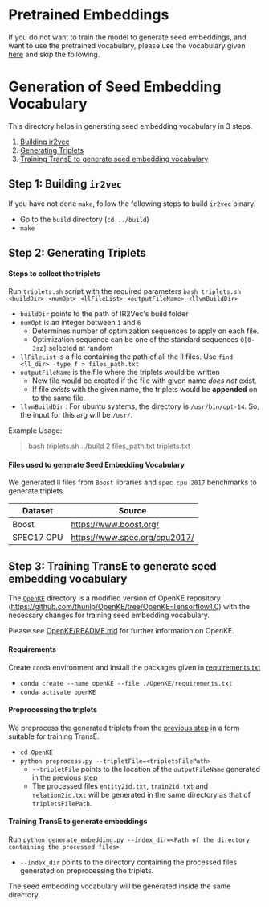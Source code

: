 # Pretrained Embeddings
If you do not want to train the model to generate seed embeddings, and want to use the pretrained vocabulary, please use the vocabulary given [here](../vocabulary) and skip the following.

# Generation of Seed Embedding Vocabulary
This directory helps in generating seed embedding vocabulary in 3 steps.
1. [Building ir2vec](#step-1-building-ir2vec)
2. [Generating Triplets](#step-2-generating-triplets)
3. [Training TransE to generate seed embedding vocabulary](#step-3-training-transe-to-generate-seed-embedding-vocabulary)

## Step 1: Building `ir2vec`
If you have not done `make`, follow the following steps to build `ir2vec` binary.
* Go to the `build` directory (`cd ../build`)
* `make`

## Step 2: Generating Triplets
#### Steps to collect the triplets
 Run `triplets.sh` script with the required parameters
`bash triplets.sh <buildDir> <numOpt> <llFileList> <outputFileName> <llvmBuildDir>`
* `buildDir` points to the path of IR2Vec's build folder
* `numOpt` is an integer between `1` and `6`
    * Determines number of optimization sequences to apply on each file.
    * Optimization sequence can be one of the standard sequences `O[0-3sz]` selected at random
* `llFileList` is a file containing the path of all the ll files. Use `find <ll_dir> -type f > files_path.txt`
* `outputFileName` is the file where the triplets would be written
    * New file would be created if the file with given name *does not* exist.
    * If file *exists* with the given name, the triplets would be **appended** on to the same file.
* `llvmBuildDir` : For ubuntu systems, the directory is `/usr/bin/opt-14`. So, the input for this arg will be `/usr/`.

Example Usage:
> bash triplets.sh ../build 2 files_path.txt triplets.txt

#### Files used to generate Seed Embedding Vocabulary
We generated ll files from `Boost` libraries and `spec cpu 2017` benchmarks to generate triplets.

Dataset | Source
------------ | -------------
Boost | https://www.boost.org/
SPEC17 CPU | https://www.spec.org/cpu2017/

## Step 3: Training TransE to generate seed embedding vocabulary
The [`OpenKE`](./OpenKE) directory is a modified version of OpenKE repository (https://github.com/thunlp/OpenKE/tree/OpenKE-Tensorflow1.0) with the necessary changes for training seed embedding vocabulary.

Please see [OpenKE/README.md](./OpenKE/README.md) for further information on OpenKE.

#### Requirements
Create `conda` environment and install the packages given in [requirements.txt](./OpenKE/requirements.txt)
* `conda create --name openKE --file ./OpenKE/requirements.txt`
* `conda activate openKE`

#### Preprocessing the triplets
We preprocess the generated triplets from the [previous step](#step-2-generating-triplets) in a form suitable for training TransE.
* `cd OpenKE`
* `python preprocess.py --tripletFile=<tripletsFilePath>`
    * `--tripletFile` points to the location of the `outputFileName` generated in the [previous step](#step-2-generating-triplets)
    * The processed files `entity2id.txt`, `train2id.txt` and `relation2id.txt` will be generated in the same directory as that of `tripletsFilePath`.

#### Training TransE to generate embeddings
Run  `python generate_embedding.py --index_dir=<Path of the directory containing the processed files>`
* `--index_dir` points to the directory containing the processed files generated on preprocessing the triplets.

The seed embedding vocabulary will be generated inside the same directory.
